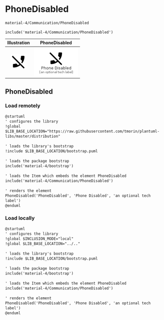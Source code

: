 # PhoneDisabled


```text
material-4/Communication/PhoneDisabled
```

```text
include('material-4/Communication/PhoneDisabled')
```



| Illustration | PhoneDisabled |
| :---: | :---: |
| ![illustration for Illustration](../../material-4/Communication/PhoneDisabled.png) | ![illustration for PhoneDisabled](../../material-4/Communication/PhoneDisabled.Local.png) |




## PhoneDisabled

### Load remotely
```plantuml
@startuml
' configures the library
!global $LIB_BASE_LOCATION="https://raw.githubusercontent.com/tmorin/plantuml-libs/master/distribution"

' loads the library's bootstrap
!include $LIB_BASE_LOCATION/bootstrap.puml

' loads the package bootstrap
include('material-4/bootstrap')

' loads the Item which embeds the element PhoneDisabled
include('material-4/Communication/PhoneDisabled')

' renders the element
PhoneDisabled('PhoneDisabled', 'Phone Disabled', 'an optional tech label')
@enduml
```

### Load locally
```plantuml
@startuml
' configures the library
!global $INCLUSION_MODE="local"
!global $LIB_BASE_LOCATION="../.."

' loads the library's bootstrap
!include $LIB_BASE_LOCATION/bootstrap.puml

' loads the package bootstrap
include('material-4/bootstrap')

' loads the Item which embeds the element PhoneDisabled
include('material-4/Communication/PhoneDisabled')

' renders the element
PhoneDisabled('PhoneDisabled', 'Phone Disabled', 'an optional tech label')
@enduml
```

